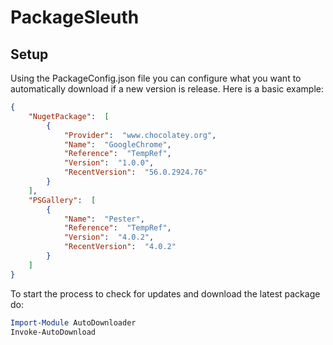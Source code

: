 # PackageSleuth

## Setup
Using the PackageConfig.json file you can configure what you want to automatically download
if a new version is release. Here is a basic example:

```json
{
    "NugetPackage":  [
        {
            "Provider":  "www.chocolatey.org",
            "Name":  "GoogleChrome",
            "Reference":  "TempRef",
            "Version":  "1.0.0",
            "RecentVersion":  "56.0.2924.76"
        }
    ],
    "PSGallery":  [
        {
            "Name":  "Pester",
            "Reference":  "TempRef",
            "Version":  "4.0.2",
            "RecentVersion":  "4.0.2"
        }
    ]
}

```

To start the process to check for updates and download the latest package do:

```powershell
Import-Module AutoDownloader
Invoke-AutoDownload
```
